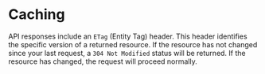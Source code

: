 # Caching

API responses include an `ETag` (Entity Tag) header. This header identifies the specific version of a returned resource. If the resource has not changed since your last request, a `304 Not Modified` status will be returned. If the resource has changed, the request will proceed normally.
